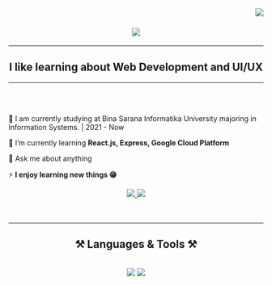<img align="right" src="https://visitor-badge.laobi.icu/badge?page_id=arjunnourmansyah27.arjunnourmansyah27"/>
<h1 align="center">
    <img src="https://readme-typing-svg.herokuapp.com/?font=Righteous&size=35&center=true&vCenter=true&width=550&height=70&duration=5000&lines=Hi+There!+👋;+I'm+Arjun+Nourmansyah+Ramdani!;" />
</h1>
<hr style=color:white>
<h2 align="center">I like learning about Web Development and UI/UX</h2>
<hr>
<br/>
<!-- <img align="right" alt="Coding" width="200" src="https://cdn.dribbble.com/users/1162077/screenshots/3848914/programmer.gif"/> -->
<br>
<div align="left">
 
 🏫 I am currently studying at Bina Sarana Informatika University majoring in Information Systems. | 2021 - Now
 
 🌱 I’m currently learning **React.js, Express, Google Cloud Platform**

💬 Ask me about anything 

⚡ **I enjoy learning new things 😁**

 </div>
 
<div align="center"> 
  <a href="mailto:arjunnourmansyah27@gmail.com">
    <img src="https://img.shields.io/badge/Gmail-333333?style=for-the-badge&logo=gmail&logoColor=red" />
  </a>
  <a href="https://www.linkedin.com/in/arjunnourmansyahramdani/" target="_blank">
    <img src="https://img.shields.io/badge/LinkedIn-0077B5?style=for-the-badge&logo=linkedin&logoColor=white" target="_blank" />
  </a>
</div>
<br><br>
 <hr/>
 
<h2 align="center">⚒️ Languages & Tools ⚒️</h2>
<br/>
<div align="center">
    <img src="https://skillicons.dev/icons?i=html,css,javascript,php,express,python,nodejs,tailwind,bootstrap,firebase,gcp,mysql" />
    <img src="https://skillicons.dev/icons?i=git,github,figma,vscode,ai,ps,notion,postman"/><br>
</div>
